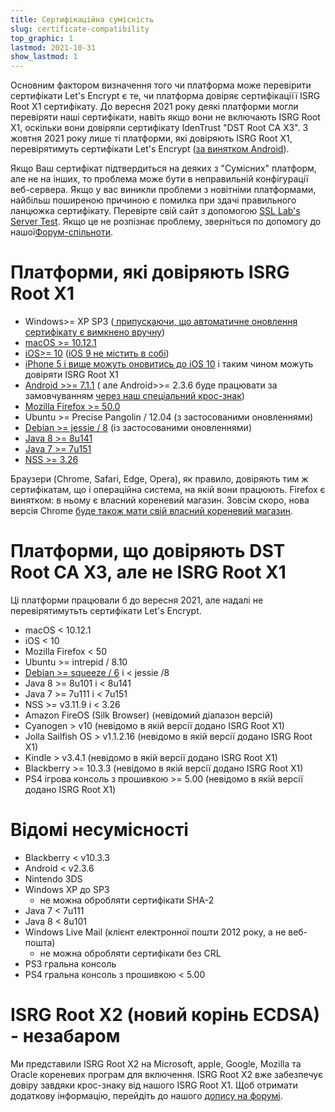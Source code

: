 ```yaml
---
title: Сертифікаційна сумісність
slug: certificate-compatibility
top_graphic: 1
lastmod: 2021-10-31
show_lastmod: 1
---
```



Основним фактором визначення того чи платформа може перевірити сертифікати Let's Encrypt є те, чи платформа довіряє сертифікаціїї ISRG Root X1 сертифікату. До вересня 2021 року деякі платформи могли перевіряти наші сертифікати, навіть якщо вони не включають ISRG Root X1, оскільки вони довіряли сертифікату IdenTrust "DST Root CA X3". З жовтня 2021 року лише ті платформи, які довіряють ISRG Root X1, перевірятимуть сертифікати Let's Encrypt ([за винятком Android](/2020/12/21/extending-android-compatibility.html)).

Якщо Ваш сертифікат підтвердиться на деяких з "Сумісних" платформ, але не на інших, то проблема може бути в неправильній конфігурації веб-сервера. Якщо у вас виникли проблеми з новітніми платформами, найбільш поширеною причиною є помилка при здачі правильного ланцюжка сертифікату. Перевірте свій сайт з допомогою [SSL Lab's Server Test](https://www.ssllabs.com/ssltest/). Якщо це не розпізнає проблему, зверніться по допомогу до нашої[Форум-спільноти](https://community.letsencrypt.org/).

# Платформи, які довіряють ISRG Root X1

* Windows>= XP SP3 ([ припускаючи, що автоматичне оновлення сертифікату є вимкнено вручну](https://docs.microsoft.com/en-us/previous-versions/windows/it-pro/windows-server-2008-R2-and-2008/))
* [macOS >= 10.12.1](https://twitter.com/letsencrypt/status/790960929504497665?lang=en)
* [iOS>= 10](https://support.apple.com/en-us/HT207177) ([iOS 9 не містить в собі](https://support.apple.com/en-us/HT205205))
* [ iPhone 5 і вище можуть оновитись до iOS 10](https://en.wikipedia.org/wiki/IPhone_5) і таким чином можуть довіряти ISRG Root X1
* [ Android >>= 7.1.1](https://android.googlesource.com/platform/system/ca-certificates/+/android-7.1.1_r15) ( але Android>>= 2.3.6 буде працювати за замовчуванням [ через наш спеціальний крос-знак](https://letsencrypt.org/2020/12/21/extending-android-compatibility.html))
* [Mozilla Firefox >= 50.0](https://bugzilla.mozilla.org/show_bug.cgi?id=1204656)
* Ubuntu >= Precise Pangolin / 12.04 (з застосованими оновленнями)
* [Debian >= jessie / 8](https://packages.debian.org/jessie/all/ca-certificates/filelist) (із застосованими оновленнями)
* [Java 8 >= 8u141](https://www.oracle.com/java/technologies/javase/8u141-relnotes.html)
* [Java 7 >= 7u151](https://www.oracle.com/java/technologies/javase/7u151-relnotes.html)
* [NSS >= 3.26](https://developer.mozilla.org/en-US/docs/Mozilla/Projects/NSS/NSS_3.26_release_notes)

Браузери (Chrome, Safari, Edge, Opera), як правило, довіряють тим ж сертифікатам, що і операційна система, на якій вони працюють. Firefox є винятком: в ньому є власний кореневий магазин. Зовсім скоро, нова версія Chrome [ буде також мати свій власний кореневий магазин](https://www.chromium.org/Home/chromium-security/root-ca-policy).

# Платформи, що довіряють DST Root CA X3, але не ISRG Root X1

Ці платформи працювали б до вересня 2021, але надалі не перевірятимутьть сертифікати Let's Encrypt.

* macOS < 10.12.1
* iOS < 10
* Mozilla Firefox < 50
* Ubuntu >= intrepid / 8.10
* [Debian >= squeeze / 6](https://twitter.com/TokenScandi/status/600806080684359680) і < jessie /8
* Java 8 >= 8u101 і < 8u141
* Java 7 >= 7u111 і < 7u151
* NSS >= v3.11.9 і < 3.26
* Amazon FireOS (Silk Browser) (невідомий діапазон версій)
* Cyanogen > v10 (невідомо в якій версії додано ISRG Root X1)
* Jolla Sailfish OS > v1.1.2.16 (невідомо в якій версії додано ISRG Root X1)
* Kindle > v3.4.1 (невідомо в якій версії додано ISRG Root X1)
* Blackberry >= 10.3.3 (невідомо в якій версії додано ISRG Root X1)
* PS4 ігрова консоль з прошивкою >= 5.00 (невідомо в якій версії додано ISRG Root X1)

# Відомі несумісності

* Blackberry < v10.3.3
* Android < v2.3.6
* Nintendo 3DS
* Windows XP до SP3
  * не можна обробляти сертифікати SHA-2
* Java 7 < 7u111
* Java 8 < 8u101
* Windows Live Mail (клієнт електронної пошти 2012 року, а не веб-пошта)
  * не можна обробляти сертифікати без CRL
* PS3 гральна консоль
* PS4 гральна консоль з прошивкою < 5.00

# ISRG Root X2 (новий корінь ECDSA) - незабаром

Ми представили ISRG Root X2 на Microsoft, apple, Google, Mozilla та Oracle кореневих програм для включення. ISRG Root X2 вже забезпечує довіру завдяки крос-знаку від нашого ISRG Root X1. Щоб отримати додаткову інформацію, перейдіть до нашого [допису на форумі](https://community.letsencrypt.org/t/isrg-root-x2-submitted-to-root-programs/149385).
